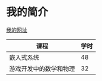 # 我的简介

[我的网址](http://yjs.dep.dlpu.edu.cn/ds.asp?f_menu_id=18&f_type_id=80&f_id=1249)



| 课程 | 学时 |
| --- | ----------- |
| 嵌入式系统 | 48 |
| 游戏开发中的数学和物理 | 32 |

